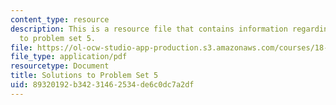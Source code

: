```yaml
---
content_type: resource
description: This is a resource file that contains information regarding solutions
  to problem set 5.
file: https://ol-ocw-studio-app-production.s3.amazonaws.com/courses/18-05-introduction-to-probability-and-statistics-spring-2014/89320192b34231462534de6c0dc7a2df_MIT18_05S14_ps5_solutions.pdf
file_type: application/pdf
resourcetype: Document
title: Solutions to Problem Set 5
uid: 89320192-b342-3146-2534-de6c0dc7a2df
---
```

